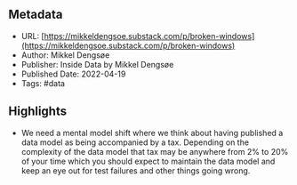 ## Metadata
* URL: [https://mikkeldengsoe.substack.com/p/broken-windows](https://mikkeldengsoe.substack.com/p/broken-windows)
* Author: Mikkel Dengsøe
* Publisher: Inside Data by Mikkel Dengsøe
* Published Date: 2022-04-19
* Tags: #data

## Highlights
* We need a mental model shift where we think about having published a data model as being accompanied by a tax. Depending on the complexity of the data model that tax may be anywhere from 2% to 20% of your time which you should expect to maintain the data model and keep an eye out for test failures and other things going wrong.
